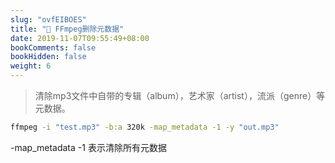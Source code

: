 ```yaml
---
slug: "ovfEIBOES"
title: "📝 FFmpeg删除元数据"
date: 2019-11-07T09:55:49+08:00
bookComments: false
bookHidden: false
weight: 6
---
```



> 清除mp3文件中自带的专辑（album），艺术家（artist），流派（genre）等元数据。

```bash
ffmpeg -i "test.mp3" -b:a 320k -map_metadata -1 -y "out.mp3"
```

-map_metadata -1 表示清除所有元数据